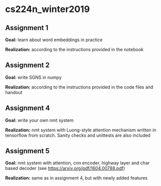 # cs224n_winter2019

## Assignment 1
**Goal:** learn about word embeddings in practice

**Realization:** according to the instructions provided in the notebook

## Assignment 2
**Goal:** write SGNS in numpy

**Realization:** according to the instructions provided in the code files and handout

## Assignment 4
**Goal:** write your own nmt system

**Realization:** nmt system with Luong-style attention mechanism written in tensorflow from scratch. Sanity checks and unittests are also included

## Assignment 5
**Goal:** nmt system with attention, cnn encoder, highway layer and char based decoder (see https://arxiv.org/pdf/1604.00788.pdf)

**Realization:** same as in assignment 4, but with newly added features
